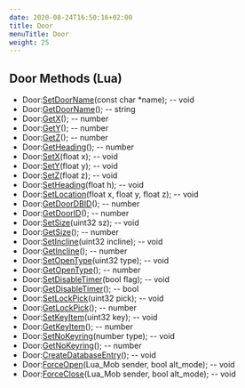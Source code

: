 ```yaml
---
date: 2020-08-24T16:50:16+02:00
title: Door
menuTitle: Door
weight: 25
---
```


## Door Methods (Lua)
- Door:[SetDoorName](setdoorname)(const char *name); -- void
- Door:[GetDoorName](getdoorname)(); -- string
- Door:[GetX](getx)(); -- number
- Door:[GetY](gety)(); -- number
- Door:[GetZ](getz)(); -- number
- Door:[GetHeading](getheading)(); -- number
- Door:[SetX](setx)(float x); -- void
- Door:[SetY](sety)(float y); -- void
- Door:[SetZ](setz)(float z); -- void
- Door:[SetHeading](setheading)(float h); -- void
- Door:[SetLocation](setlocation)(float x, float y, float z); -- void
- Door:[GetDoorDBID](getdoordbid)(); -- number
- Door:[GetDoorID](getdoorid)(); -- number
- Door:[SetSize](setsize)(uint32 sz); -- void
- Door:[GetSize](getsize)(); -- number
- Door:[SetIncline](setincline)(uint32 incline); -- void
- Door:[GetIncline](getincline)(); -- number
- Door:[SetOpenType](setopentype)(uint32 type); -- void
- Door:[GetOpenType](getopentype)(); -- number
- Door:[SetDisableTimer](setdisabletimer)(bool flag); -- void
- Door:[GetDisableTimer](getdisabletimer)(); -- bool
- Door:[SetLockPick](setlockpick)(uint32 pick); -- void
- Door:[GetLockPick](getlockpick)(); -- number
- Door:[SetKeyItem](setkeyitem)(uint32 key); -- void
- Door:[GetKeyItem](getkeyitem)(); -- number
- Door:[SetNoKeyring](setnokeyring)(number type); -- void
- Door:[GetNoKeyring](getnokeyring)(); -- number
- Door:[CreateDatabaseEntry](createdatabaseentry)(); -- void
- Door:[ForceOpen](forceopen)(Lua_Mob sender, bool alt_mode); -- void
- Door:[ForceClose](forceclose)(Lua_Mob sender, bool alt_mode); -- void

